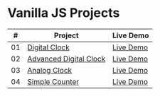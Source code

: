 # Vanilla JS Projects

|  #  | Project                                                                                                                     | Live Demo                                                                         |
| :-: | --------------------------------------------------------------------------------------------------------------------------- | --------------------------------------------------------------------------------- |
| 01  | [Digital Clock](https://github.com/anandkumardev/vanilla-js/tree/main/digital-clock)                             | [Live Demo](https://vanilla-js-anandkumar14.vercel.app/digital-clock/index.html)
| 02  | [Advanced Digital Clock](https://github.com/anandkumardev/vanilla-js/tree/main/advanced-digital-clock)                             | [Live Demo](https://vanilla-js-anandkumar14.vercel.app/advanced-digital-clock/index.html)
| 03 | [Analog Clock](https://github.com/anandkumardev/vanilla-js/tree/main/analog-clock)                             | [Live Demo](https://vanilla-js-anandkumar14.vercel.app/analog-clock/index.html)
| 04 | [Simple Counter](https://github.com/anandkumardev/vanilla-js/tree/main/simple-counter)                             | [Live Demo](https://vanilla-js-anandkumar14.vercel.app/simple-counter/index.html)
